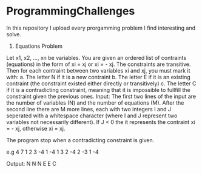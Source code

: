 # ProgrammingChallenges
In this repository I upload every prorgamming problem I find interesting and solve.


1. Equations Problem

Let x1, x2, ..., xn be variables.
You are given an ordered list of contraints (equations) in the form of xi = xj or xi = - xj. The constraints are transitive.
Then for each contraint between two variables xi and xj, you must mark it with:
  a. The letter N if it is a new contraint
  b. The letter E if it is an existing contraint (the constraint existed either directly or transitively)
  c. The letter C if it is a contradicting constraint, meaning that it is impossible to fullfill the constraint given the previous ones.
Input:
The first two lines of the input are the number of variables (N) and the number of equations (M). After the second line there are M more
lines, each with two integers I and J seperated with a whitespace character (where I and J represent two variables not necessarily different).
If J < 0 the it represents the contraint xi = - xj, otherwise xi = xj.

The program stop when a contradicting constraint is given.

e.g 
4
7
1 2
3 -4
1 -4
1 3
2 -4
2 -3
1 -4

Output:
N
N
N
E
E
C

